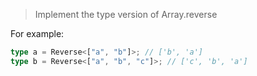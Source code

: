 > Implement the type version of Array.reverse

For example:

```ts
type a = Reverse<["a", "b"]>; // ['b', 'a']
type b = Reverse<["a", "b", "c"]>; // ['c', 'b', 'a']
```
